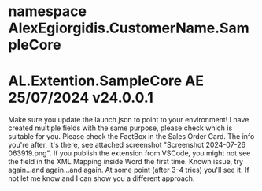 # namespace AlexEgiorgidis.CustomerName.SampleCore



# AL.Extention.SampleCore AE 25/07/2024 v24.0.0.1
Make sure you update the launch.json to point to your environment!
I have created multiple fields with the same purpose, please check which is suitable for you.
Please check the FactBox in the Sales Order Card. The info you're after, it's there, see attached screenshot "Screenshot 2024-07-26 063919.png".
If you publish the extension from VSCode, you might not see the field in the XML Mapping inside Word the first time.
    Known issue, try again...and again...and again. At some point (after 3-4 tries) you'll see it. 
    If not let me know and I can show you a different approach.
